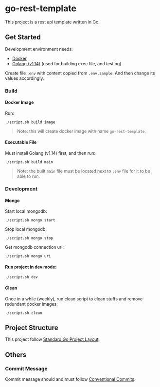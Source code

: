 # go-rest-template

This project is a rest api template written in Go.

## Get Started

Development environment needs:

- [Docker](https://www.docker.com/get-started)
- [Golang (v1.14)](https://golang.org/dl/) (used for building exec file, and testing)

Create file `.env` with content copied from `.env.sample`. And then change its values accordingly.

### Build

#### Docker Image

Run:

```
./script.sh build image
```

> Note: this will create docker image with name `go-rest-template`.

#### Executable File

Must install Golang (v1.14) first, and then run:

```
./script.sh build main
```

> Note: the built `main` file must be located next to `.env` file for it to be able to run.

### Development

#### Mongo

Start local mongodb:

```
./script.sh mongo start
```

Stop local mongodb:

```
./script.sh mongo stop
```

Get mongodb connection uri:

```
./script.sh mongo uri
```

#### Run project in dev mode:

```
./script.sh dev
```

#### Clean

Once in a while (weekly), run clean script to clean stuffs and remove redundant docker images:

```
./script.sh clean
```

## Project Structure

This project follow [Standard Go Project Layout](https://github.com/golang-standards/project-layout).

## Others

### Commit Message

Commit message should and must follow [Conventional Commits](https://www.conventionalcommits.org/en/v1.0.0/#specification).
